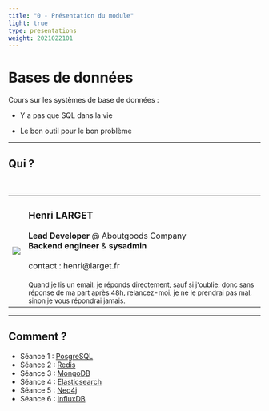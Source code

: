 ```yaml
---
title: "0 - Présentation du module" 
light: true
type: presentations
weight: 2021022101
---
```


# Bases de données

Cours sur les systèmes de base de données :

- Y a pas que SQL dans la vie

- Le bon outil pour le bon problème


---

## Qui ?
<br/>
<table>

<tr>
    <td><img src="https://www.gravatar.com/avatar/e0922cc7660b5ba1ad72e5c36ea673ef?s=200"/></td>
    <td>
        <h3>Henri LARGET</h3>
        <b>Lead Developer </b>@ Aboutgoods Company
        <br/>
        <b>Backend engineer </b>&<b> sysadmin</b>
        <br/>
        <br/>
        contact : henri@larget.fr
        <br/>
        <br/>
        <small>Quand je lis un email, je réponds directement, sauf si j'oublie, donc sans réponse de ma part après 48h, relancez-moi, je ne le prendrai pas mal, sinon je vous répondrai jamais.</small>
    </td>
</tr>
</table>

---

## Comment ?

- Séance 1 : [PosgreSQL](../1-SQL)
- Séance 2 : [Redis](../2-Redis)
- Séance 3 : [MongoDB](../3-mongodb)
- Séance 4 : [Elasticsearch](../4-elasticsearch)
- Séance 5 : [Neo4j](../5-neo4j)
- Séance 6 : [InfluxDB](../6-influxdb)

